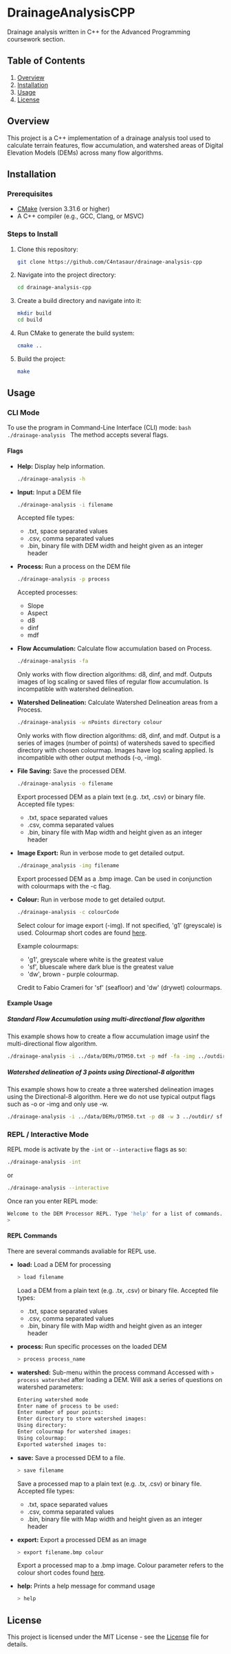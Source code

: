 # DrainageAnalysisCPP

Drainage analysis written in C++ for the Advanced Programming coursework section.

## Table of Contents

1. [Overview](#overview)
2. [Installation](#installation)
3. [Usage](#usage)
4. [License](#license)

## Overview

This project is a C++ implementation of a drainage analysis tool used to calculate terrain features, flow accumulation, and watershed areas of Digital Elevation Models (DEMs) across many flow algorithms.

## Installation

### Prerequisites

- [CMake](https://cmake.org/install/) (version 3.31.6 or higher)
- A C++ compiler (e.g., GCC, Clang, or MSVC)

### Steps to Install

1. Clone this repository:

    ```bash
    git clone https://github.com/C4ntasaur/drainage-analysis-cpp
    ```

2. Navigate into the project directory:

    ```bash
    cd drainage-analysis-cpp
    ```

3. Create a build directory and navigate into it:

    ```bash
    mkdir build
    cd build
    ```

4. Run CMake to generate the build system:

    ```bash
    cmake ..
    ```

5. Build the project:

    ```bash
    make
    ````

## Usage

### CLI Mode

To use the program in Command-Line Interface (CLI) mode:
    ```bash
    ./drainage-analysis
    ```
The method accepts several flags.

#### Flags

- **Help:**  Display help information.

    ```bash
    ./drainage-analysis -h
    ```

- **Input:** Input a DEM file

    ```bash
    ./drainage-analysis -i filename
    ```

    Accepted file types:
    - .txt, space separated values
    - .csv, comma separated values
    - .bin, binary file with DEM width and height given as an integer header

- **Process:** Run a process on the DEM file

    ```bash
    ./drainage-analysis -p process
    ```

    Accepted processes:
    - Slope
    - Aspect
    - d8
    - dinf
    - mdf

- **Flow Accumulation:** Calculate flow accumulation based on Process.

    ```bash
    ./drainage-analysis -fa
    ```

    Only works with flow direction algorithms: d8, dinf, and mdf.
    Outputs images of log scaling or saved files of regular flow accumulation.
    Is incompatible with watershed delineation.

- **Watershed Delineation:** Calculate Watershed Delineation areas from a Process.

    ```bash
    ./drainage-analysis -w nPoints directory colour
    ```

    Only works with flow direction algorithms: d8, dinf, and mdf.
    Output is a series of images (number of points) of watersheds saved to specified directory with chosen colourmap.
    Images have log scaling applied.
    Is incompatible with other output methods (-o, -img).

- **File Saving:** Save the processed DEM.

    ```bash
    ./drainage-analysis -o filename
    ```

    Export processed DEM as a plain text (e.g. .txt, .csv) or binary file.
    Accepted file types:
    - .txt, space separated values
    - .csv, comma separated values
    - .bin, binary file with Map width and height given as an integer header

- **Image Export:** Run in verbose mode to get detailed output.

    ```bash
    ./drainage_analysis -img filename
    ```

    Export processed DEM as a .bmp image.
    Can be used in conjunction with colourmaps with the -c flag.

- **Colour:** Run in verbose mode to get detailed output.

    ```bash
    ./drainage-analysis -c colourCode
    ```

    Select colour for image export (-img).
    If not specified, 'g1' (greyscale) is used.
    Colourmap short codes are found [here](data/colourmaps/).

    Example colourmaps:
    - 'g1', greyscale where white is the greatest value
    - 'sf', bluescale where dark blue is the greatest value
    - 'dw', brown - purple colourmap.

    Credit to Fabio Crameri for 'sf' (seafloor) and 'dw' (drywet) colourmaps.

#### Example Usage

##### Standard Flow Accumulation using multi-directional flow algorithm

This example shows how to create a flow accumulation image usinf the multi-directional flow algorithm.

```bash
./drainage-analysis -i ../data/DEMs/DTM50.txt -p mdf -fa -img ../outdir/flow.bmp -c g2
```

##### Watershed delineation of 3 points using Directional-8 algorithm

This example shows how to create a three watershed delineation images using the Directional-8 algorithm.
Here we do not use typical output flags such as -o or -img and only use -w.

```bash
./drainage-analysis -i ../data/DEMs/DTM50.txt -p d8 -w 3 ../outdir/ sf
```

### REPL / Interactive Mode

REPL mode is activate by the `-int` or `--interactive` flags as so:

```bash
./drainage-analysis -int
```

or

```bash
./drainage-analysis --interactive
```

Once ran you enter REPL mode:

```bash
Welcome to the DEM Processor REPL. Type 'help' for a list of commands.
> 
```

#### REPL Commands

There are several commands avaliable for REPL use.

- **load:** Load a DEM for processing

    ```bash
    > load filename
    ```

    Load a DEM from a plain text (e.g. .tx, .csv) or binary file.
    Accepted file types:
    - .txt, space separated values
    - .csv, comma separated values
    - .bin, binary file with Map width and height given as an integer header

- **process:** Run specific processes on the loaded DEM

    ```bash
    > process process_name
    ```

- **watershed:** Sub-menu within the process command
    Accessed with `> process watershed` after loading a DEM.
    Will ask a series of questions on watershed parameters:

    ```bash
    Entering watershed mode
    Enter name of process to be used:
    Enter number of pour points:
    Enter directory to store watershed images:
    Using directory:
    Enter colourmap for watershed images:
    Using colourmap:
    Exported watershed images to:
    ```

- **save:** Save a processed DEM to a file.

    ```bash
    > save filename
    ```

    Save a processed map to a plain text (e.g. .tx, .csv) or binary file.
    Accepted file types:
    - .txt, space separated values
    - .csv, comma separated values
    - .bin, binary file with Map width and height given as an integer header

- **export:** Export a processed DEM as an image

    ```bash
    > export filename.bmp colour
    ```

    Export a processed map to a .bmp image.
    Colour parameter refers to the colour short codes found [here](data/colourmaps/).

- **help:** Prints a help message for command usage

    ```bash
    > help
    ```

## License

This project is licensed under the MIT License - see the [License](LICENSE) file for details.
